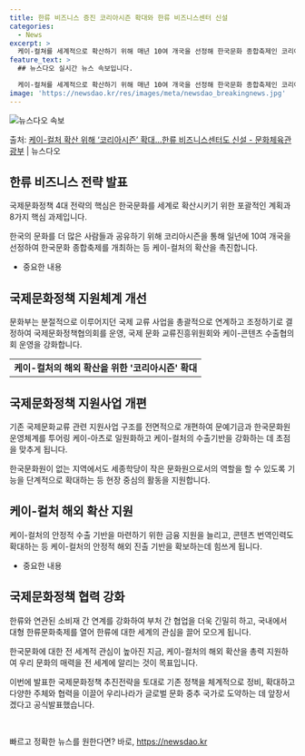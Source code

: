 ```yaml
---
title: 한류 비즈니스 증진 코리아시즌 확대와 한류 비즈니스센터 신설
categories:
  - News
excerpt: >
  케이-컬쳐를 세계적으로 확산하기 위해 매년 10여 개국을 선정해 한국문화 종합축제인 코리아시즌을 개최한다. …
feature_text: >
  ## 뉴스다오 실시간 뉴스 속보입니다.

  케이-컬쳐를 세계적으로 확산하기 위해 매년 10여 개국을 선정해 한국문화 종합축제인 코리아시즌을 개최한다. …
image: 'https://newsdao.kr/res/images/meta/newsdao_breakingnews.jpg'
---
```


![뉴스다오 속보](https://newsdao.kr/res/images/meta/newsdao_breakingnews.jpg)

<p>출처: <a href="https://newsdao.kr/3890" rel="dofollow">케이-컬처 확산 위해 ‘코리아시즌’ 확대…한류 비즈니스센터도 신설 - 문화체육관광부</a> | 뉴스다오</p>

<h2 data-ke-size="size26">한류 비즈니스 전략 발표</h2>
국제문화정책 4대 전략의 핵심은 한국문화를 세계로 확산시키기 위한 포괄적인 계획과 8가지 핵심 과제입니다.

<p data-ke-size="size16">한국의 문화를 더 많은 사람들과 공유하기 위해 코리아시즌을 통해 일년에 10여 개국을 선정하여 한국문화 종합축제를 개최하는 등 케이-컬처의 확산을 촉진합니다.</p>

<ul>
<li>중요한 내용</li>
</ul>

<h2 data-ke-size="size26">국제문화정책 지원체계 개선</h2>
문화부는 분절적으로 이루어지던 국제 교류 사업을 총괄적으로 연계하고 조정하기로 결정하여 국제문화정책협의회를 운영, 국제 문화 교류진흥위원회와 케이-콘텐츠 수출협의회 운영을 강화합니다.

<table>
  <tr>
    <td style="text-align: center; height: 17px;"><b>케이-컬처의 해외 확산을 위한 '코리아시즌' 확대</b></td>
  </tr>
</table>

<h2 data-ke-size="size26">국제문화정책 지원사업 개편</h2>
기존 국제문화교류 관련 지원사업 구조를 전면적으로 개편하여 문예기금과 한국문화원 운영체계를 투어링 케이-아츠로 일원화하고 케이-컬처의 수출기반을 강화하는 데 초점을 맞추게 됩니다.

<p data-ke-size="size16">한국문화원이 없는 지역에서도 세종학당이 작은 문화원으로서의 역할을 할 수 있도록 기능을 단계적으로 확대하는 등 현장 중심의 활동을 지원합니다.</p>

<h2 data-ke-size="size26">케이-컬처 해외 확산 지원</h2>
케이-컬처의 안정적 수출 기반을 마련하기 위한 금융 지원을 늘리고, 콘텐츠 번역인력도 확대하는 등 케이-컬처의 안정적 해외 진출 기반을 확보하는데 힘쓰게 됩니다.

<ul>
<li>중요한 내용</li>
</ul>

<h2 data-ke-size="size26">국제문화정책 협력 강화</h2>
한류와 연관된 소비재 간 연계를 강화하여 부처 간 협업을 더욱 긴밀히 하고, 국내에서 대형 한류문화축제를 열어 한류에 대한 세계의 관심을 끌어 모으게 됩니다.

<p data-ke-size="size16">한국문화에 대한 전 세계적 관심이 높아진 지금, 케이-컬처의 해외 확산을 총력 지원하여 우리 문화의 매력을 전 세계에 알리는 것이 목표입니다.</p>

이번에 발표한 국제문화정책 추진전략을 토대로 기존 정책을 체계적으로 정비, 확대하고 다양한 주체와 협력을 이끌어 우리나라가 글로벌 문화 중추 국가로 도약하는 데 앞장서겠다고 공식발표했습니다.
<p data-ke-size="size16">&nbsp;</p> 

빠르고 정확한 뉴스를 원한다면? 바로, <a href="https://newsdao.kr" rel="dofollow">https://newsdao.kr</a>


